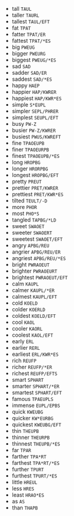* tall `TAUL`
* taller `TAURL`
* tallest `TAUL/EFT`
* fat `TPAT`
* fatter `TPAT/ER`
* fattest `TPAT/*ES`
* big `PWEUG`
* bigger `PWEURG`
* biggest `PWEUG/*ES`
* sad `SAD`
* sadder `SAD/ER`
* saddest `SAD/*ES`
* happy `HAEP`
* happier `HAP/KWRER`
* happiest `HAP/KWR*ES`
* simple `S*EUPL`
* simpler `SEPL/PHRER`
* simplest `SEUPL/EFT`
* busy `PW-Z`
* busier `PW-Z/KWRER`
* busiest `PWUS/KWREFT`
* fine `TPAOEUPB`
* finer `TPAOEURPB`
* finest `TPAOEUPB/*ES`
* long `HROPBG`
* longer `HRORPBG`
* longest `HROPBG/EFT`
* pretty `PREUT`
* prettier `PRET/KWRER`
* prettiest `PRET/KWR*ES`
* tilted `TEULT/-D`
* more `PHOR`
* most `PHO*S`
* tangled `TAPBG/*LD`
* sweet `SWAOET`
* sweeter `SWAOERT`
* sweetest `SWAOET/EFT`
* angry `APBG/REU`
* angrier `APBG/REU/ER`
* angriest `APBG/REU/*ES`
* bright `PWRAOEUT`
* brighter `PWRAOEURT`
* brightest `PWRAOEUT/EFT`
* calm `KAUPL`
* calmer `KAUPL/*ER`
* calmest `KAUPL/EFT`
* cold `KOELD`
* colder `KOERLD`
* coldest `KOELD/EFT`
* cool `KAOL`
* cooler `KAORL`
* coolest `KAOL/EFT`
* early `ERL`
* earlier `RERL`
* earliest `ERL/KWR*ES`
* rich `REUFP`
* richer `REUFP/*ER`
* richest `REUFP/EFTS`
* smart `SPHART`
* smarter `SPHART/*ER`
* smartest `SPHART/EFT`
* famous `TPAEUPLS`
* immense `EUPL/EPBS`
* quick `KWEUBG`
* quicker `KW*EURBG`
* quickest `KWEUBG/EFT`
* thin `THEUPB`
* thinner `THEURPB`
* thinnest `THEUPB/*ES`
* far `TPAR`
* farther `TPA*RT`
* farthest `TPA*RT/*ES`
* further `TPURT`
* furthest `TPURT/*ES`
* little `HREUL`
* less `HRES`
* least `HRAO*ES`
* as `AS`
* than `THAPB`
